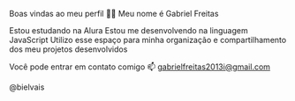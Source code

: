 Boas vindas ao meu perfil 💙💙
Meu nome é Gabriel Freitas 

Estou estudando na Alura
Estou me desenvolvendo na linguagem JavaScript
Utilizo esse espaço para minha organização e compartilhamento dos meu projetos desenvolvidos

Você pode entrar em contato comigo 📫
gabrielfreitas2013i@gmail.com

@bielvais



